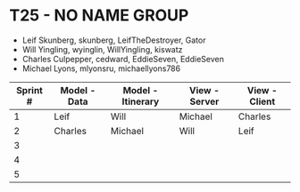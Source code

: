 # T25 - NO NAME GROUP

* Leif Skunberg, skunberg, LeifTheDestroyer, Gator
* Will Yingling, wyinglin, WillYingling, kiswatz
* Charles Culpepper, cedward, EddieSeven, EddieSeven
* Michael Lyons, mlyonsru, michaellyons786


Sprint # | Model - Data | Model - Itinerary | View - Server | View - Client
------------ | ------------- | ------------- | ------------- | -------------
1 | Leif | Will | Michael | Charles  
2 | Charles | Michael | Will | Leif 
3 |  |  |  |  
4 |  |  |  |  
5 |  |  |  |  

